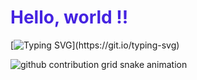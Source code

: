 # <span style="Fira+Code; color: #4523E1;">Hello, world !!</span>
<!--welcome: I am Yangliduo Lai-->
[![Typing SVG](https://readme-typing-svg.demolab.com?font=Fira+Code&pause=1000&color=4523E1&width=435&lines=I+am+Yangliduo+Lai!)](https://git.io/typing-svg)


<!--Snake-->
<picture>
  <source media="(prefers-color-scheme: dark)" srcset="https://raw.githubusercontent.com/Yangliduo-Lai/Yangliduo-Lai/output/github-contribution-grid-snake-dark.svg">
  <source media="(prefers-color-scheme: light)" srcset="https://raw.githubusercontent.com/Yangliduo-Lai/Yangliduo-Lai/output/github-contribution-grid-snake.svg">
  <img alt="github contribution grid snake animation" src="https://raw.githubusercontent.com/Yangliduo-Lai/Yangliduo-LaiL/output/github-contribution-grid-snake.svg">
</picture>


<!--
**Yangliduo-Lai/Yangliduo-Lai** is a ✨ _special_ ✨ repository because its `README.md` (this file) appears on your GitHub profile.

Here are some ideas to get you started:

- 🔭 I’m currently working on ...
- 🌱 I’m currently learning ...
- 👯 I’m looking to collaborate on ...
- 🤔 I’m looking for help with ...
- 💬 Ask me about ...
- 📫 How to reach me: ...
- 😄 Pronouns: ...
- ⚡ Fun fact: ...
-->
